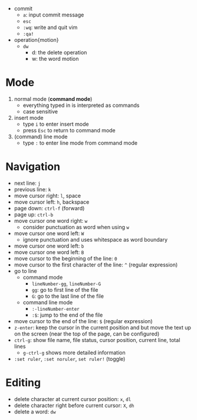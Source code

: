 - commit
    - `a`: input commit message
    - `esc`
    - `:wq`: write and quit vim
    - `:qa!`
- operation{motion}
    - `dw`
        - d: the delete operation
        - w: the word motion
# Mode
1. normal mode (**command mode**)
    - everything typed in is interpreted as commands
    - case sensitive
2. insert mode
    - type `i` to enter insert mode
    - press `Esc` to return to command mode
3. (command) line mode
    - type `:` to enter line mode from command mode
# Navigation
- next line: `j`
- previous line: `k`
- move cursor right: `l`, space
- move cursor left: `h`, backspace
- page down: `ctrl-f` (forward)
- page up: `ctrl-b`
- move cursor one word right: `w`
    - consider punctuation as word when using `w`
- move cursor one word left: `W`
    - ignore punctuation and uses whitespace as word boundary
- move cursor one word left: `b`
- move cursor one word left: `B`
- move cursor to the beginning of the line: `0`
- move cursor to the first character of the line: `^` (regular expression)
- go to line
    - command mode
        - `lineNumber-gg`, `lineNumber-G`
        - `gg`: go to first line of the file
        - `G`: go to the last line of the file
    - command line mode
        - `:-lineNumber-enter`
        - `:$`: jump to the end of the file
- move cursor to the end of the line: `$` (regular expression)
- `z-enter`: keep the cursor in the current position and but move the text up on the screen (near the top of the page, can be configured)
- `ctrl-g`: show file name, file status, cursor position, current line, total lines
    - `g-ctrl-g` shows more detailed information
- `:set ruler`, `:set noruler`, `set ruler!` (toggle)
# Editing
- delete character at current cursor position: `x`, `dl`
- delete character right before current cursor: `X`, `dh`
- delete a word: `dw`